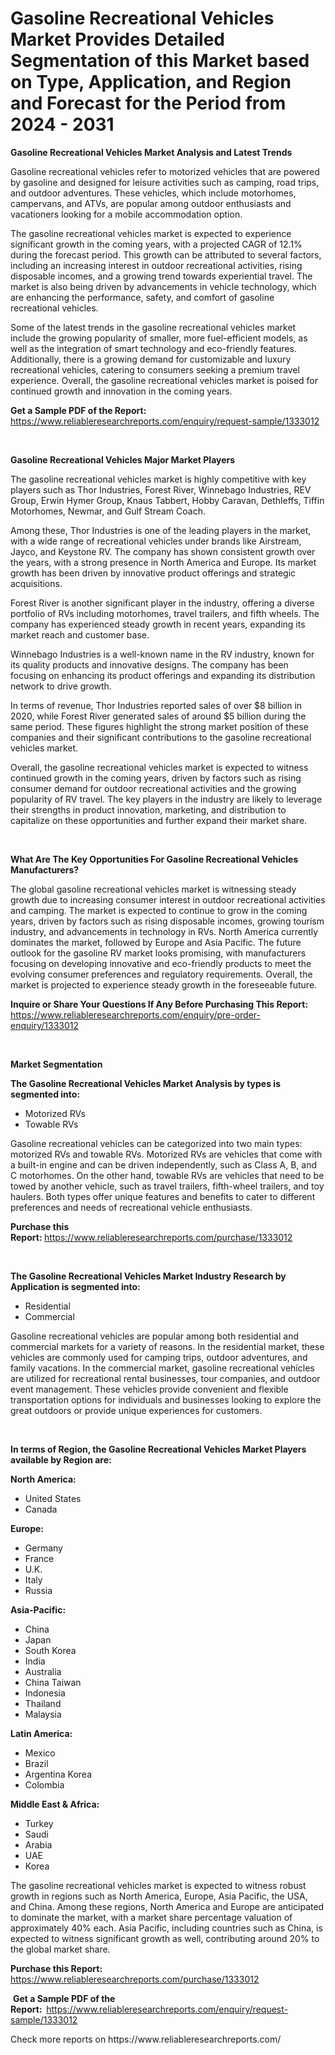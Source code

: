 <p><h1>Gasoline Recreational Vehicles Market Provides Detailed Segmentation of this Market based on Type, Application, and Region and Forecast for the Period from 2024 - 2031</h1></p><p><strong>Gasoline Recreational Vehicles Market Analysis and Latest Trends</strong></p>
<p><p>Gasoline recreational vehicles refer to motorized vehicles that are powered by gasoline and designed for leisure activities such as camping, road trips, and outdoor adventures. These vehicles, which include motorhomes, campervans, and ATVs, are popular among outdoor enthusiasts and vacationers looking for a mobile accommodation option.</p><p>The gasoline recreational vehicles market is expected to experience significant growth in the coming years, with a projected CAGR of 12.1% during the forecast period. This growth can be attributed to several factors, including an increasing interest in outdoor recreational activities, rising disposable incomes, and a growing trend towards experiential travel. The market is also being driven by advancements in vehicle technology, which are enhancing the performance, safety, and comfort of gasoline recreational vehicles.</p><p>Some of the latest trends in the gasoline recreational vehicles market include the growing popularity of smaller, more fuel-efficient models, as well as the integration of smart technology and eco-friendly features. Additionally, there is a growing demand for customizable and luxury recreational vehicles, catering to consumers seeking a premium travel experience. Overall, the gasoline recreational vehicles market is poised for continued growth and innovation in the coming years.</p></p>
<p><strong>Get a Sample PDF of the Report:&nbsp;</strong> <a href="https://www.reliableresearchreports.com/enquiry/request-sample/1333012">https://www.reliableresearchreports.com/enquiry/request-sample/1333012</a></p>
<p>&nbsp;</p>
<p><strong>Gasoline Recreational Vehicles Major Market Players</strong></p>
<p><p>The gasoline recreational vehicles market is highly competitive with key players such as Thor Industries, Forest River, Winnebago Industries, REV Group, Erwin Hymer Group, Knaus Tabbert, Hobby Caravan, Dethleffs, Tiffin Motorhomes, Newmar, and Gulf Stream Coach.</p><p>Among these, Thor Industries is one of the leading players in the market, with a wide range of recreational vehicles under brands like Airstream, Jayco, and Keystone RV. The company has shown consistent growth over the years, with a strong presence in North America and Europe. Its market growth has been driven by innovative product offerings and strategic acquisitions.</p><p>Forest River is another significant player in the industry, offering a diverse portfolio of RVs including motorhomes, travel trailers, and fifth wheels. The company has experienced steady growth in recent years, expanding its market reach and customer base.</p><p>Winnebago Industries is a well-known name in the RV industry, known for its quality products and innovative designs. The company has been focusing on enhancing its product offerings and expanding its distribution network to drive growth.</p><p>In terms of revenue, Thor Industries reported sales of over $8 billion in 2020, while Forest River generated sales of around $5 billion during the same period. These figures highlight the strong market position of these companies and their significant contributions to the gasoline recreational vehicles market.</p><p>Overall, the gasoline recreational vehicles market is expected to witness continued growth in the coming years, driven by factors such as rising consumer demand for outdoor recreational activities and the growing popularity of RV travel. The key players in the industry are likely to leverage their strengths in product innovation, marketing, and distribution to capitalize on these opportunities and further expand their market share.</p></p>
<p>&nbsp;</p>
<p><strong>What Are The Key Opportunities For Gasoline Recreational Vehicles Manufacturers?</strong></p>
<p><p>The global gasoline recreational vehicles market is witnessing steady growth due to increasing consumer interest in outdoor recreational activities and camping. The market is expected to continue to grow in the coming years, driven by factors such as rising disposable incomes, growing tourism industry, and advancements in technology in RVs. North America currently dominates the market, followed by Europe and Asia Pacific. The future outlook for the gasoline RV market looks promising, with manufacturers focusing on developing innovative and eco-friendly products to meet the evolving consumer preferences and regulatory requirements. Overall, the market is projected to experience steady growth in the foreseeable future.</p></p>
<p><strong>Inquire or Share Your Questions If Any Before Purchasing This Report:</strong> <a href="https://www.reliableresearchreports.com/enquiry/pre-order-enquiry/1333012">https://www.reliableresearchreports.com/enquiry/pre-order-enquiry/1333012</a></p>
<p>&nbsp;</p>
<p><strong>Market Segmentation</strong></p>
<p><strong>The Gasoline Recreational Vehicles Market Analysis by types is segmented into:</strong></p>
<p><ul><li>Motorized RVs</li><li>Towable RVs</li></ul></p>
<p><p>Gasoline recreational vehicles can be categorized into two main types: motorized RVs and towable RVs. Motorized RVs are vehicles that come with a built-in engine and can be driven independently, such as Class A, B, and C motorhomes. On the other hand, towable RVs are vehicles that need to be towed by another vehicle, such as travel trailers, fifth-wheel trailers, and toy haulers. Both types offer unique features and benefits to cater to different preferences and needs of recreational vehicle enthusiasts.</p></p>
<p><strong>Purchase this Report:&nbsp;</strong><a href="https://www.reliableresearchreports.com/purchase/1333012">https://www.reliableresearchreports.com/purchase/1333012</a></p>
<p>&nbsp;</p>
<p><strong>The Gasoline Recreational Vehicles Market Industry Research by Application is segmented into:</strong></p>
<p><ul><li>Residential</li><li>Commercial</li></ul></p>
<p><p>Gasoline recreational vehicles are popular among both residential and commercial markets for a variety of reasons. In the residential market, these vehicles are commonly used for camping trips, outdoor adventures, and family vacations. In the commercial market, gasoline recreational vehicles are utilized for recreational rental businesses, tour companies, and outdoor event management. These vehicles provide convenient and flexible transportation options for individuals and businesses looking to explore the great outdoors or provide unique experiences for customers.</p></p>
<p>&nbsp;</p>
<p><strong>In terms of Region, the Gasoline Recreational Vehicles Market Players available by Region are:</strong></p>
<p>
    <p> <strong> North America: </strong>
        <ul>
            <li>United States</li>
            <li>Canada</li>
        </ul>
        </p> 
    <p> <strong> Europe: </strong>
        <ul>
            <li>Germany</li>
            <li>France</li>
            <li>U.K.</li>
            <li>Italy</li>
            <li>Russia</li>
        </ul>
        </p> 
    <p> <strong> Asia-Pacific: </strong>
        <ul>
            <li>China</li>
            <li>Japan</li>
            <li>South Korea</li>
            <li>India</li>
            <li>Australia</li>
            <li>China Taiwan</li>
            <li>Indonesia</li>
            <li>Thailand</li>
            <li>Malaysia</li>
        </ul>
        </p> 
    <p> <strong> Latin America: </strong>
        <ul>
            <li>Mexico</li>
            <li>Brazil</li>
            <li>Argentina Korea</li>
            <li>Colombia</li>
        </ul>
        </p> 
    <p> <strong> Middle East & Africa: </strong>
        <ul>
            <li>Turkey</li>
            <li>Saudi</li>
            <li>Arabia</li>
            <li>UAE</li>
            <li>Korea</li>
        </ul>
    </p>
    </p>
<p><p>The gasoline recreational vehicles market is expected to witness robust growth in regions such as North America, Europe, Asia Pacific, the USA, and China. Among these regions, North America and Europe are anticipated to dominate the market, with a market share percentage valuation of approximately 40% each. Asia Pacific, including countries such as China, is expected to witness significant growth as well, contributing around 20% to the global market share.</p></p>
<p><strong>Purchase this Report: </strong><a href="https://www.reliableresearchreports.com/purchase/1333012">https://www.reliableresearchreports.com/purchase/1333012</a></p>
<p>&nbsp;<strong>Get a Sample PDF of the Report:&nbsp;&nbsp;</strong><a href="https://www.reliableresearchreports.com/enquiry/request-sample/1333012">https://www.reliableresearchreports.com/enquiry/request-sample/1333012</a></p>
<p><strong></strong></p>
<p>Check more reports on https://www.reliableresearchreports.com/</p>
